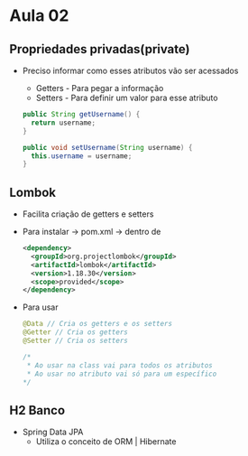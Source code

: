 # Aula 02

## Propriedades privadas(private)

- Preciso informar como esses atributos vão ser acessados

  - Getters - Para pegar a informação
  - Setters - Para definir um valor para esse atributo

  ```java
  public String getUsername() {
    return username;
  }

  public void setUsername(String username) {
    this.username = username;
  }
  ```

## Lombok

- Facilita criação de getters e setters
- Para instalar -> pom.xml -> dentro de <dependencies>
  ```xml
  <dependency>
    <groupId>org.projectlombok</groupId>
    <artifactId>lombok</artifactId>
    <version>1.18.30</version>
    <scope>provided</scope>
  </dependency>
  ```
- Para usar

  ```java
  @Data // Cria os getters e os setters
  @Getter // Cria os getters
  @Setter // Cria os setters

  /*
   * Ao usar na class vai para todos os atributos
   * Ao usar no atributo vai só para um específico
  */
  ```

## H2 Banco

- Spring Data JPA
  - Utiliza o conceito de ORM | Hibernate
